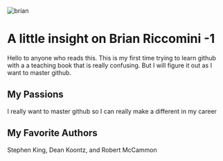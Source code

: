 ![brian](https://github.com/riccbr01/Brians-World/assets/85600646/0875c240-48d6-452d-a292-9b0b6c63ff08)

# A little insight on Brian Riccomini -1
Hello to anyone who reads this. This is my first time trying to learn github with a a teaching book that is really confusing. 
But I will figure it out as I want to master github.

## My Passions
I really want to master github so I can really make a different in my career

## My Favorite Authors
Stephen King, Dean Koontz, and Robert McCammon
